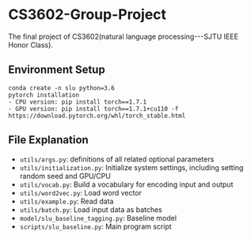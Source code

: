 # CS3602-Group-Project
The final project of CS3602(natural language processing---SJTU IEEE Honor Class).

## Environment Setup
    conda create -n slu python=3.6
    pytorch installation
    - CPU version: pip install torch==1.7.1
    - GPU version: pip install torch==1.7.1+cu110 -f https://download.pytorch.org/whl/torch_stable.html

## File Explanation
- `utils/args.py`: definitions of all related optional parameters
- `utils/initialization.py`: Initialize system settings, including setting random seed and GPU/CPU
- `utils/vocab.py`: Build a vocabulary for encoding input and output
- `utils/word2vec.py`: Load word vector
- `utils/example.py`: Read data
- `utils/batch.py`: Load input data as batches
- `model/slu_baseline_tagging.py`: Baseline model
- `scripts/slu_baseline.py`: Main program script
